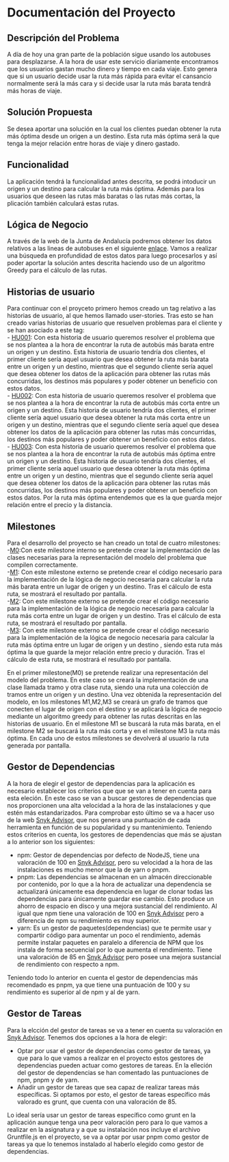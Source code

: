 # Documentación del Proyecto

## Descripción del Problema
A día de hoy una gran parte de la población sigue usando los autobuses para desplazarse. A la hora de usar este servicio diariamente encontramos que los usuarios gastan mucho dinero y tiempo en cada viaje. Esto genera que si un usuario decide usar la ruta más rápida para evitar el cansancio normalmente será la más cara y si decide usar la ruta más barata tendrá más horas de viaje.

## Solución Propuesta
Se desea aportar una solución en la cual los clientes puedan obtener la ruta más óptima desde un origen a un destino. Esta ruta más óptima será la que tenga la mejor relación entre horas de viaje y dinero gastado.

## Funcionalidad
La aplicación tendrá la funcionalidad antes descrita, se podrá intoducir un origen y un destino para calcular la ruta más óptima. Además para los usuarios que deseen las rutas más baratas o las rutas más cortas, la plicación también calculará estas rutas.

## Lógica de Negocio
A través de la web de la Junta de Andalucía podremos obtener los datos relativos a las lineas de autobuses en el siguiente [enlace](https://www.juntadeandalucia.es/datosabiertos/portal/dataset/datos-de-la-red-de-consorcios-de-transporte-de-andalucia). Vamos a realizar una búsqueda en profundidad de estos datos para luego procesarlos y así poder aportar la solución antes descrita haciendo uso de un algoritmo Greedy para el cálculo de las rutas.

## Historias de usuario
Para continuar con el proyceto primero hemos creado un tag relativo a las historias de usuario, al que hemos llamado user-stories. Tras esto se han creado varias historias de usuario que resuelven problemas para el cliente y se han asociado a este tag:<br/>
    - [HU001](https://github.com/MarinoFajardo/ControlaTuGasto/issues/2): Con esta historia de usuario queremos resolver el problema que se nos plantea a la hora de encontrar la ruta de autobús más barata entre un origen y un destino. Esta historia de usuario tendría dos clientes, el primer cliente sería aquel usuario que desea obtener la ruta más barata entre un origen y un destino, mientras que el segundo cliente sería aquel que desea obtener los datos de la aplicación para obtener las rutas más concurridas, los destinos más populares y poder obtener un beneficio con estos datos.<br/>
    - [HU002](https://github.com/MarinoFajardo/ControlaTuGasto/issues/3): Con esta historia de usuario queremos resolver el problema que se nos plantea a la hora de encontrar la ruta de autobús más corta entre un origen y un destino. Esta historia de usuario tendría dos clientes, el primer cliente sería aquel usuario que desea obtener la ruta más corta entre un origen y un destino, mientras que el segundo cliente sería aquel que desea obtener los datos de la aplicación para obtener las rutas más concurridas, los destinos más populares y poder obtener un beneficio con estos datos.<br/>
    - [HU003](https://github.com/MarinoFajardo/ControlaTuGasto/issues/4): Con esta historia de usuario queremos resolver el problema que se nos plantea a la hora de encontrar la ruta de autobús más óptima entre un origen y un destino. Esta historia de usuario tendría dos clientes, el primer cliente sería aquel usuario que desea obtener la ruta más óptima entre un origen y un destino, mientras que el segundo cliente sería aquel que desea obtener los datos de la aplicación para obtener las rutas más concurridas, los destinos más populares y poder obtener un beneficio con estos datos. Por la ruta más óptima entendemos que es la que guarda mejor relación entre el precio y la distancia.

## Milestones
Para el desarrollo del proyecto se han creado un total de cuatro milestones:<br/>
    -[M0](https://github.com/MarinoFajardo/ControlaTuGasto/milestone/2):Con este milestone interno se pretende crear la implementación de las clases necesarias para la representación del modelo del problema que compilen correctamente.<br/>
    -[M1](https://github.com/MarinoFajardo/ControlaTuGasto/milestone/4): Con este milestone externo se pretende crear el código necesario para la implementación de la lógica de negocio necesaria para calcular la ruta más barata entre un lugar de origen y un destino. Tras el cálculo de esta ruta, se mostrará el resultado por pantalla. <br/>
    -[M2](https://github.com/MarinoFajardo/ControlaTuGasto/milestone/5): Con este milestone externo se pretende crear el código necesario para la implementación de la lógica de negocio necesaria para calcular la ruta más corta entre un lugar de origen y un destino. Tras el cálculo de esta ruta, se mostrará el resultado por pantalla.<br/>
    -[M3](https://github.com/MarinoFajardo/ControlaTuGasto/milestone/6): Con este milestone externo se pretende crear el código necesario para la implementación de la lógica de negocio necesaria para calcular la ruta más óptima entre un lugar de origen y un destino , siendo esta ruta más óptima la que guarde la mejor relación entre precio y duración. Tras el cálculo de esta ruta, se mostrará el resultado por pantalla.<br/>

En el primer milestone(M0) se pretende realizar una representación del modelo del problema. En este caso se creará la implementación de una clase llamada tramo y otra clase ruta, siendo una ruta una colección de tramos entre un origen y un destino. Una vez obtenida la representación del modelo, en los milestones M1,M2,M3 se creará un grafo de tramos que conecten el lugar de origen con el destino y se aplicará la lógica de negocio mediante un algoritmo greedy para obtener las rutas descritas en las historias de usuario. En el milestone M1 se buscará la ruta más barata, en el milestone M2 se buscará la ruta más corta y en el milestone M3 la ruta más óptima. En cada uno de estos milestones se devolverá al usuario la ruta generada por pantalla.

## Gestor de Dependencias
A la hora de elegir el gestor de dependencias para la aplicación es necesario establecer los criterios que que se van a tener en cuenta para esta eleción. En este caso se van a buscar gestores de dependencias que nos proporcionen una alta velocidad a la hora de las instalaciones y que estén más estandarizados. Para comprobar esto último se va a hacer uso de la web [Snyk Advisor](https://snyk.io/advisor/), que nos genera una puntuación de cada herramienta en función de su popularidad y su mantenimiento. Teniendo estos criterios en cuenta, los gestores de dependencias que más se ajustan a lo anterior son los siguientes:
- npm: Gestor de dependencias por defecto de NodeJS, tiene una valoración de 100 en [Snyk Advisor](https://snyk.io/advisor/), pero su velocidad a la hora de las instalaciones es mucho menor que la de yarn o pnpm.
- pnpm: Las dependencias se almacenan en un almacén direccionable por contenido, por lo que a la hora de actualizar una dependencia se actualizará únicamente esa dependencia en lugar de clonar todas las
dependencias para únicamente guardar ese cambio. Esto produce un ahorro de espacio en disco y una mejora sustancial del rendimiento. Al igual que npm tiene una valoración de 100 en [Snyk Advisor](https://snyk.io/advisor/) pero a diferencia de npm su rendimiento es muy superior.
- yarn: Es un gestor de paquetes(dependencias) que te permite usar y compartir código para aumentar un poco el rendimiento, además permite instalar paquetes en paralelo a diferencia de NPM que los instala de forma secuencial por lo que aumenta el rendimiento. Tiene una valoración de 85 en [Snyk Advisor](https://snyk.io/advisor/) pero posee una mejora sustancial de rendimiento con respecto a npm.

Teniendo todo lo anterior en cuenta el gestor de dependencias más recomendado es pnpm, ya que tiene una puntuación de 100 y su rendimiento es superior al de npm y al de yarn.

## Gestor de Tareas
Para la elcción del gestor de tareas se va a tener en cuenta su valoración en [Snyk Advisor](https://snyk.io/advisor/). Tenemos dos opciones a la hora de elegir:
- Optar por usar el gestor de dependencias como gestor de tareas, ya que para lo que vamos a realizar en el proyecto estos gestores de dependencias pueden actuar como gestores de tareas. En la elleción del gestor de dependencias se han comentado las puntuaciones de npm, pnpm y de yarn.
- Añadir un gestor de tareas que sea capaz de realizar tareas más específicas. Si optamos por esto, el gestor de tareas específico más valorado es grunt, que cuenta con una valoración de 85.

Lo ideal sería usar un gestor de tareas específico como grunt en la aplicación aunque tenga una peor valoración pero para lo que vamos a realizar en la asignatura y a que su instalación nos incluye el archivo Gruntfile.js en el proyecto, se va a optar por usar pnpm como gestor de tareas ya que lo tenemos instalado al haberlo elegido como gestor de dependencias. 
